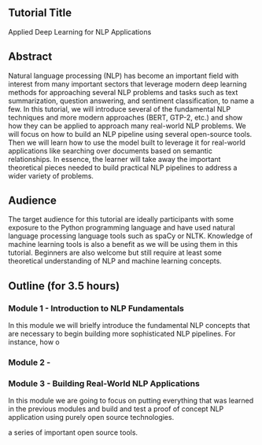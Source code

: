 ## Tutorial Title
Applied Deep Learning for NLP Applications

## Abstract
Natural language processing (NLP) has become an important field with interest from many important sectors that leverage modern deep learning methods for approaching several NLP problems and tasks such as text summarization, question answering, and sentiment classification, to name a few. In this tutorial, we will introduce several of the fundamental NLP techniques and more modern approaches (BERT, GTP-2, etc.) and show how they can be applied to approach many real-world NLP problems. We will focus on how to build an NLP pipeline using several open-source tools. Then we will learn how to use the model built to leverage it for real-world applications like searching over documents based on semantic relationships. In essence, the learner will take away the important theoretical pieces needed to build practical NLP pipelines to address a wider variety of problems. 

## Audience
The target audience for this tutorial are ideally participants with some exposure to the Python programming language and have used natural language processing language tools such as spaCy or NLTK. Knowledge of machine learning tools is also a benefit as we will be using them in this tutorial. Beginners are also welcome but still require at least some theoretical understanding of NLP and machine learning concepts.

## Outline (for 3.5 hours)

### Module 1 - Introduction to NLP Fundamentals
In this module we will brielfy introduce the fundamental NLP concepts that are necessary to begin building more sophisticated NLP pipelines. For instance, how o

### Module 2 - 

### Module 3 - Building Real-World NLP Applications
In this module we are going to focus on putting everything that was learned in the previous modules and build and test a proof of concept NLP application using purely open source technologies. 


a series of important open source tools.
